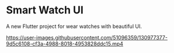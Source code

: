 # Smart Watch UI

A new Flutter project for wear watches with beautiful UI.


https://user-images.githubusercontent.com/51096359/130977377-9d5c6108-cf3a-4988-8018-4953828ddc15.mp4


